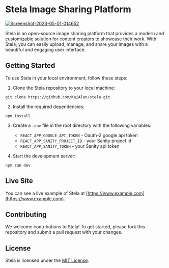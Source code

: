 # Stela Image Sharing Platform

<a href="https://ibb.co/qBkP1vB"><img src="https://i.ibb.co/v1ZKzS1/Screenshot-2023-05-01-014652.png" alt="Screenshot-2023-05-01-014652" border="0"></a>

Stela is an open-source image sharing platform that provides a modern and customizable solution for content creators to showcase their work. With Stela, you can easily upload, manage, and share your images with a beautiful and engaging user interface.

## Getting Started

To use Stela in your local environment, follow these steps:

1. Clone the Stela repository to your local machine:
```
git clone https://github.com/KaiAlan/stela.git
```

2. Install the required dependencies:
```
npm install
```

3. Create a `.env` file in the root directory with the following variables:
   - `REACT_APP_GOOGLE_API_TOKEN` - Oauth-2 google api token 
   - `REACT_APP_SANITY_PROJECT_ID` - your Sanity project id
   - `REACT_APP_SANITY_TOKEN` - your Sanity api token

4. Start the development server:
```
npm run dev
```

## Live Site

You can see a live example of Stela at [https://www.example.com](https://www.example.com).

## Contributing

We welcome contributions to Stela! To get started, please fork this repository and submit a pull request with your changes.

## License

Stela is licensed under the [MIT License](https://opensource.org/licenses/MIT).
